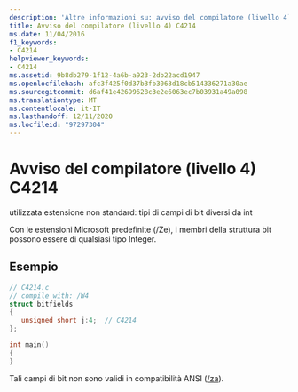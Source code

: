 ```yaml
---
description: 'Altre informazioni su: avviso del compilatore (livello 4) C4214'
title: Avviso del compilatore (livello 4) C4214
ms.date: 11/04/2016
f1_keywords:
- C4214
helpviewer_keywords:
- C4214
ms.assetid: 9b8db279-1f12-4a6b-a923-2db22acd1947
ms.openlocfilehash: afc3f425f0d37b3fb3063d18cb514336271a30ae
ms.sourcegitcommit: d6af41e42699628c3e2e6063ec7b03931a49a098
ms.translationtype: MT
ms.contentlocale: it-IT
ms.lasthandoff: 12/11/2020
ms.locfileid: "97297304"
---
```

# <a name="compiler-warning-level-4-c4214"></a>Avviso del compilatore (livello 4) C4214

utilizzata estensione non standard: tipi di campi di bit diversi da int

Con le estensioni Microsoft predefinite (/Ze), i membri della struttura bit possono essere di qualsiasi tipo Integer.

## <a name="example"></a>Esempio

```c
// C4214.c
// compile with: /W4
struct bitfields
{
   unsigned short j:4;  // C4214
};

int main()
{
}
```

Tali campi di bit non sono validi in compatibilità ANSI ([/za](../../build/reference/za-ze-disable-language-extensions.md)).
